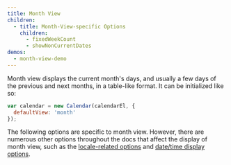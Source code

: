 ```yaml
---
title: Month View
children:
  - title: Month-View-specific Options
    children:
      - fixedWeekCount
      - showNonCurrentDates
demos:
  - month-view-demo
---
```


Month view displays the current month's days, and usually a few days of the previous and next months, in a table-like format. It can be initialized like so:

```js
var calendar = new Calendar(calendarEl, {
  defaultView: 'month'
});
```

The following options are specific to month view. However, there are numerous other options throughout the docs that affect the display of month view, such as the [locale-related options](localization) and [date/time display options](date-display).
